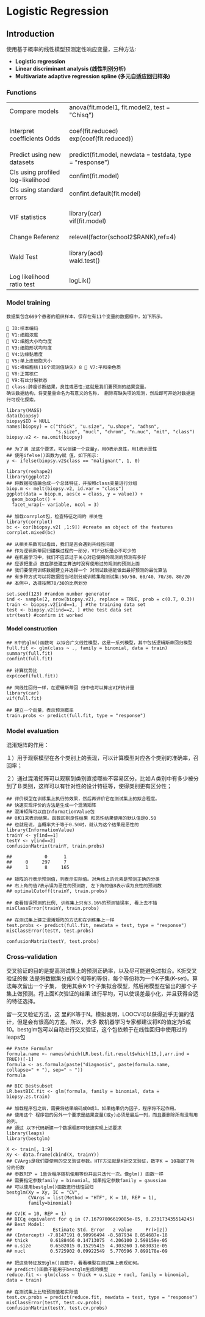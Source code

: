 # Logistic Regression

## Introduction

使用基于概率的线性模型预测定性响应变量，三种方法:

* **Logistic regression**
* **Linear discriminant analysis (线性判别分析)**
* **Multivariate adaptive regression spline (多元自适应回归样条)**

### Functions

|                                   |                                                           |
| --------------------------------- | --------------------------------------------------------- |
| Compare models                    | anova(fit.model1, fit.model2, test = "Chisq")             |
| Interpret coefficients Odds       | <p>coef(fit.reduced) <br>exp(coef(fit.reduced))</p>       |
| Predict using new datasets        | predict(fit.model, newdata = testdata, type = "response") |
| CIs using profiled log-likelihood | confint(fit.model)                                        |
| CIs using standard errors         | confint.default(fit.model)                                |
| VIF statistics                    | <p>library(car) <br>vif(fit.model)</p>                    |
| Change Referenz                   | relevel(factor(school2$RANK),ref=4)                       |
| Wald Test                         | <p>library(aod) <br>wald.test()</p>                       |
| Log likelihood ratio test         | logLik()                                                  |

### Model training

```
数据集包含699个患者的组织样本，保存在有11个变量的数据框中，如下所示。

 ID:样本编码
 V1:细胞浓度
 V2:细胞大小均匀度
 V3:细胞形状均匀度
 V4:边缘黏着度
 V5:单上皮细胞大小
 V6:裸细胞核(16个观测值缺失) 8  V7:平和染色质
 V8:正常核仁
 V9:有丝分裂状态
 class:肿瘤诊断结果，良性或恶性;这就是我们要预测的结果变量。
确认数据结构，将变量重命名为有意义的名称， 删除有缺失项的观测，然后即可开始对数据进行可视化探索。

library(MASS)
data(biopsy)
biopsy$ID = NULL
names(biopsy) = c("thick", "u.size", "u.shape", "adhsn", 
                  "s.size", "nucl", "chrom", "n.nuc", "mit", "class")
biopsy.v2 <- na.omit(biopsy)

## 为了满 足这个要求，可以创建一个变量y，用0表示良性，用1表示恶性
## 使用ifelse()函数为y赋 值，如下所示:
y <- ifelse(biopsy.v2$class == "malignant", 1, 0)

library(reshape2)
library(ggplot2)
## 将数据按值融合成一个总体特征，并按照class变量进行分组
biop.m <- melt(biopsy.v2, id.var = "class")
ggplot(data = biop.m, aes(x = class, y = value)) + 
  geom_boxplot() +
  facet_wrap(~ variable, ncol = 3)
  
## 加载corrplot包，检查特征之间的 相关性
library(corrplot)
bc <- cor(biopsy.v2[ ,1:9]) #create an object of the features
corrplot.mixed(bc)

## 从相关系数可以看出，我们是否会遇到共线性问题
## 作为逻辑斯蒂回归建模过程的一部分，VIF分析是必不可少的
## 在机器学习中，我们不应该过于关心对已使用的观测的预测有多好
## 应该把重点 放在那些建立算法时没有使用过的观测的预测上面
## 我们要使用训练数据建立并选择一个 对测试数据能做出最好预测的最优算法
## 有多种方式可以将数据恰当地划分成训练集和测试集:50/50、60/40、70/30、80/20
## 本例中，选择按照70/30的比例划分

set.seed(123) #random number generator
ind <- sample(2, nrow(biopsy.v2), replace = TRUE, prob = c(0.7, 0.3))
train <- biopsy.v2[ind==1, ] #the training data set
test <- biopsy.v2[ind==2, ] #the test data set
str(test) #confirm it worked
```

#### Model construction

```
## R中的glm()函数可 以拟合广义线性模型，这是一系列模型，其中包括逻辑斯蒂回归模型
full.fit <- glm(class ~ ., family = binomial, data = train)
summary(full.fit)
confint(full.fit)

## 计算优势比
exp(coef(full.fit))

## 同线性回归一样，在逻辑斯蒂回 归中也可以算出VIF统计量
library(car)
vif(full.fit)

## 建立一个向量，表示预测概率
train.probs <- predict(full.fit, type = "response")
```

### Model evaluation

混淆矩阵的作用：

１）用于观察模型在各个类别上的表现，可以计算模型对应各个类别的准确率，召回率；

２）通过混淆矩阵可以观察到类别直接哪些不容易区分，比如Ａ类别中有多少被分到了Ｂ类别，这样可以有针对性的设计特征等，使得类别更有区分性；

```
## 评价模型在训练集上执行的效果，然后再评价它在测试集上的拟合程度。
## 快速实现评价的方法是生成一个混淆矩阵
## 混淆矩阵可以由InformationValue包
## 0和1来表示结果。函数区别良性结果 和恶性结果使用的默认值是0.50
## 也就是说，当概率大于等于0.50时，就认为这个结果是恶性的
library(InformationValue)
trainY <- y[ind==1]
testY <- y[ind==2]
confusionMatrix(trainY, train.probs)

##            0      1
##     0     297     7
##     1      8     165

## 矩阵的行表示预测值，列表示实际值。对角线上的元素是预测正确的分类
## 右上角的值7表示误为恶性的预测数, 左下角的值8表示误为良性的预测数
## optimalCutoff(trainY, train.probs)

## 查看错误预测的比例, 训练集上只有3.16%的预测错误率, 看上去不错
misClassError(trainY, train.probs)

## 在测试集上建立混淆矩阵的方法和在训练集上一样
test.probs <- predict(full.fit, newdata = test, type = "response")
misClassError(testY, test.probs)

confusionMatrix(testY, test.probs)
```

### Cross-validation

交叉验证的目的是提高测试集上的预测正确率，以及尽可能避免过拟合。K折交叉验证的做 法是将数据集分成K个相等的等份，每个等份称为一个K子集(K-set)。算法每次留出一个子集， 使用其余K-1个子集拟合模型，然后用模型在留出的那个子集上做预测。将上面K次验证的结果 进行平均，可以使误差最小化，并且获得合适的特征选择。

留一交叉验证方法，这 里的K等于N。模拟表明，LOOCV可以获得近乎无偏的估计，但是会有很高的方差。所以，大多 数机器学习专家都建议将K的值定为5或10。bestglm包可以自动进行交叉验证，这个包依赖于在线性回归中使用过的leaps包

```
## Paste Formular
formula.name <- names(which(LR.best.fit.result$which[15,],arr.ind = TRUE))[-1]
formula <- as.formula(paste("diagnosis", paste(formula.name, collapse=" + "), sep=" ~ "))
formula

## BIC Bestsubset
LR.bestBIC.fit <- glm(formula, family = binomial, data = biopsy.zs.train)
```

```
## 加载程序包之后，需要将结果编码成0或1。如果结果仍为因子，程序将不起作用。
## 使用这个 程序包的另外一个要求是结果变量(或y)必须是最后一列，而且要删除所有没有用的列。
## 通过 以下代码新建一个数据框即可快速实现上述要求
library(leaps)
library(bestglm)

X <- train[, 1:9]
Xy <- data.frame(cbind(X, trainY))
## CVArgs是我们要使用的交叉验证参数。HTF方法就是K折交叉验证，数字K = 10指定了均分的份数
## 参数REP = 1告诉程序随机使用等份并且只迭代一次。像glm() 函数一样
## 需要指定参数family = binomial。如果指定参数family = gaussian
## 可以使用bestglm()函数进行线性回归
bestglm(Xy = Xy, IC = "CV", 
        CVArgs = list(Method = "HTF", K = 10, REP = 1), 
        family=binomial)
```

```
## CV(K = 10, REP = 1)
## BICq equivalent for q in (7.16797006619085e-05, 0.273173435514245)
## Best Model:
##               Estimate Std. Error   z value     Pr(>|z|)
## (Intercept) -7.8147191 0.90996494 -8.587934 8.854687e-18
## thick        0.6188466 0.14713075  4.206100 2.598159e-05
## u.size       0.6582015 0.15295415  4.303260 1.683031e-05
## nucl         0.5725902 0.09922549  5.770596 7.899178e-09
```

```
## 把这些特征放到glm()函数中，看看模型在测试集上表现如何。
## predict()函数不能用于bestglm生成的模型
reduce.fit <- glm(class ~ thick + u.size + nucl, family = binomial, data = train)

## 在测试集上比较预测值和实际值
test.cv.probs = predict(reduce.fit, newdata = test, type = "response")
misClassError(testY, test.cv.probs)
confusionMatrix(testY, test.cv.probs)
```

